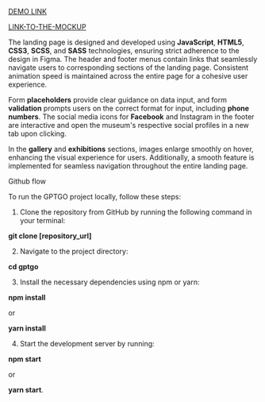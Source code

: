 [DEMO LINK](https://mukutiuk.github.io/museum-landind/)

[LINK-TO-THE-MOCKUP](https://www.figma.com/design/cRBCqE06cDrY3s4jX7h3iY/%D0%9D%D0%90%D0%9C%D0%A3-(Edit)?node-id=0-1&t=fTyYxaqVVDMgOCQg-0)

The landing page is designed and developed using **JavaScript**, **HTML5**, **CSS3**, **SCSS**, and **SASS** technologies, ensuring strict adherence to the design in Figma. The header and footer menus contain links that seamlessly navigate users to corresponding sections of the landing page. Consistent animation speed is maintained across the entire page for a cohesive user experience.

Form **placeholders**  provide clear guidance on data input, and form **validation** prompts users on the correct format for input, including **phone numbers**. The social media icons for **Facebook** and Instagram in the footer are interactive and open the museum's respective social profiles in a new tab upon clicking.

In the **gallery** and **exhibitions** sections, images enlarge smoothly on hover, enhancing the visual experience for users. Additionally, a smooth feature is implemented for seamless navigation throughout the entire landing page.


Github flow

To run the GPTGO project locally, follow these steps:

1. Clone the repository from GitHub by running the following command in your terminal:

  **git clone [repository_url]**

2. Navigate to the project directory:

  **cd gptgo**

3. Install the necessary dependencies using npm or yarn:

  **npm install**

  or

  **yarn install**

4. Start the development server by running:

  **npm start**

  or

  **yarn start**.